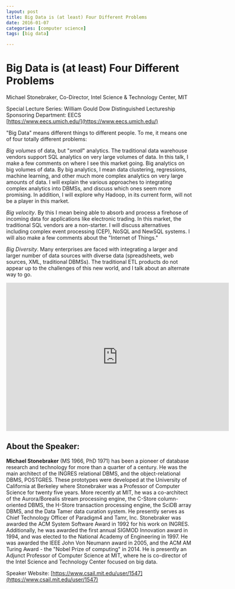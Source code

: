 ```yaml
---
layout: post
title: Big Data is (at least) Four Different Problems
date: 2016-01-07
categories: [computer science]
tags: [big data]

---
```



# Big Data is (at least) Four Different Problems

Michael Stonebraker, Co-Director, Intel Science & Technology Center, MIT

Special Lecture Series: William Gould Dow Distinguished Lectureship  
Sponsoring Department: EECS  
[https://www.eecs.umich.edu/](https://www.eecs.umich.edu/)

"Big Data" means different things to different people. 
To me, it means one of four totally different problems:

*Big volumes* of data, but "*small*" analytics. The traditional data warehouse vendors support SQL analytics on very large volumes of data. 
In this talk, I make a few comments on where I see this market going.
Big analytics on big volumes of data. By big analytics, I mean data clustering, regressions, machine learning, and other much more complex analytics on very large amounts of data. I will explain the various approaches to integrating complex analytics into DBMSs, and discuss which ones seem more promising. In addition, I will explore why Hadoop, in its current form, will not be a player in this market.

*Big velocity*. By this I mean being able to absorb and process a firehose of incoming data for applications like electronic trading. In this market, the traditional SQL vendors are a non-starter. I will discuss alternatives including complex event processing (CEP), NoSQL and NewSQL systems. I will also make a few comments about the "Internet of Things."

*Big Diversity*. Many enterprises are faced with integrating a larger and larger number of data sources with diverse data (spreadsheets, web sources, XML, traditional DBMSs). The traditional ETL products do not appear up to the challenges of this new world, and I talk about an alternate way to go.

<iframe width="600" height="400" src="https://www.youtube.com/embed/KRcecxdGxvQ" frameborder="0" allowfullscreen></iframe>

## About the Speaker:

**Michael Stonebraker** (MS 1966, PhD 1971) has been a pioneer of database research and technology for more than a quarter of a century. He was the main architect of the INGRES relational DBMS, and the object-relational DBMS, POSTGRES. These prototypes were developed at the University of California at Berkeley where Stonebraker was a Professor of Computer Science for twenty five years. More recently at MIT, he was a co-architect of the Aurora/Borealis stream processing engine, the C-Store column-oriented DBMS, the H-Store transaction processing engine, the SciDB array DBMS, and the Data Tamer data curation system. He presently serves as Chief Technology Officer of Paradigm4 and Tamr, Inc.
Stonebraker was awarded the ACM System Software Award in 1992 for his work on INGRES. Additionally, he was awarded the first annual SIGMOD Innovation award in 1994, and was elected to the National Academy of Engineering in 1997. He was awarded the IEEE John Von Neumann award in 2005, and the ACM AM Turing Award - the "Nobel Prize of computing" in 2014. He is presently an Adjunct Professor of Computer Science at MIT, where he is co-director of the Intel Science and Technology Center focused on big data.

Speaker Website: [https://www.csail.mit.edu/user/1547](https://www.csail.mit.edu/user/1547)